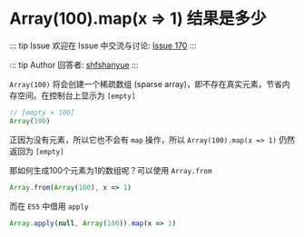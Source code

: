 # Array(100).map(x => 1) 结果是多少



::: tip Issue 
 欢迎在 Issue 中交流与讨论: [Issue 170](https://github.com/shfshanyue/Daily-Question/issues/170) 
:::

::: tip Author 
回答者: [shfshanyue](https://github.com/shfshanyue) 
:::

`Array(100)` 将会创建一个稀疏数组 (sparse array)，即不存在真实元素，节省内存空间。在控制台上显示为 `[empty]`

``` js
// [empty × 100]
Array(100)
```

正因为没有元素，所以它也不会有 `map` 操作，所以 `Array(100).map(x => 1)` 仍然返回为 `[empty]`

那如何生成100个元素为1的数组呢？可以使用 `Array.from`

``` js
Array.from(Array(100), x => 1)
```

而在 `ES5` 中借用 `apply`

``` js
Array.apply(null, Array(100)).map(x => 1)
```